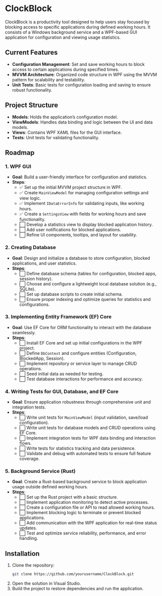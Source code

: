 # ClockBlock

ClockBlock is a productivity tool designed to help users stay focused by blocking access to specific applications during defined working hours. It consists of a Windows background service and a WPF-based GUI application for configuration and viewing usage statistics.

## Current Features
- **Configuration Management**: Set and save working hours to block access to certain applications during specified times.
- **MVVM Architecture**: Organized code structure in WPF using the MVVM pattern for scalability and testability.
- **Unit Tests**: Basic tests for configuration loading and saving to ensure robust functionality.

## Project Structure
- **Models**: Holds the application’s configuration model.
- **ViewModels**: Handles data binding and logic between the UI and data models.
- **Views**: Contains WPF XAML files for the GUI interface.
- **Tests**: Unit tests for validating functionality.

## Roadmap

### 1. WPF GUI
   - **Goal**: Build a user-friendly interface for configuration and statistics.
   - **Steps**:
     - ✅ Set up the initial MVVM project structure in WPF.
     - ✅ Create `MainViewModel` for managing configuration settings and view logic.
     - ✅ Implement `IDataErrorInfo` for validating inputs, like working hours.
     - ✅ Create a `SettingsView` with fields for working hours and save functionality.
     - ⬜ Develop a statistics view to display blocked application history.
     - ⬜ Add user notifications for blocked applications.
     - ⬜ Refine UI components, tooltips, and layout for usability.

### 2. Creating Database
   - **Goal**: Design and initialize a database to store configuration, blocked applications, and user statistics.
   - **Steps**:
     - ⬜ Define database schema (tables for configuration, blocked apps, session history).
     - ⬜ Choose and configure a lightweight local database solution (e.g., SQLite).
     - ⬜ Set up database scripts to create initial schema.
     - ⬜ Ensure proper indexing and optimize queries for statistics and configurations.

### 3. Implementing Entity Framework (EF) Core
   - **Goal**: Use EF Core for ORM functionality to interact with the database seamlessly.
   - **Steps**:
     - ⬜ Install EF Core and set up initial configurations in the WPF project.
     - ⬜ Define `DbContext` and configure entities (Configuration, BlockedApp, Session).
     - ⬜ Implement repository or service layer to manage CRUD operations.
     - ⬜ Seed initial data as needed for testing.
     - ⬜ Test database interactions for performance and accuracy.

### 4. Writing Tests for GUI, Database, and EF Core
   - **Goal**: Ensure application robustness through comprehensive unit and integration tests.
   - **Steps**:
     - ⬜ Write unit tests for `MainViewModel` (input validation, save/load configuration).
     - ⬜ Write unit tests for database models and CRUD operations using EF Core.
     - ⬜ Implement integration tests for WPF data binding and interaction flows.
     - ⬜ Write tests for statistics tracking and data persistence.
     - ⬜ Validate and debug with automated tests to ensure full feature coverage.

### 5. Background Service (Rust)
   - **Goal**: Create a Rust-based background service to block application usage outside defined working hours.
   - **Steps**:
     - ⬜ Set up the Rust project with a basic structure.
     - ⬜ Implement application monitoring to detect active processes.
     - ⬜ Create a configuration file or API to read allowed working hours.
     - ⬜ Implement blocking logic to terminate or prevent blocked applications.
     - ⬜ Add communication with the WPF application for real-time status updates.
     - ⬜ Test and optimize service reliability, performance, and error handling.

## Installation
1. Clone the repository:
   ```bash
   git clone https://github.com/yourusername/ClockBlock.git
   ```
2. Open the solution in Visual Studio.
3. Build the project to restore dependencies and run the application.
